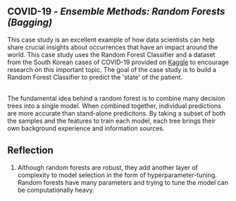 <h2> COVID-19 - <i> Ensemble Methods: Random Forests (Bagging) </i> </h2>
This case study is an excellent example of how data scientists can help share crucial insights about occurrences that have an impact around the world. This case study uses the Random Forest Classifier and a dataset from the South Korean cases of COVID-19 provided on <a href="https://www.kaggle.com/kimjihoo/coronavirusdataset">Kaggle</a> to encourage research on this important topic. The goal of the case study is to build a Random Forest Classifier to predict the 'state' of the patient. <br> </br>

The fundamental idea behind a random forest is to combine many decision trees into a single model. When combined together, individual predictions are more accurate than stand-alone predicitons. By taking a subset of both the samples and the features to train each model, each tree brings their own background experience and information sources. 

<h2> Reflection </h2>
<ol>
  <li> Although random forests are robust, they add another layer of complexity to model selection in the form of hyperparameter-tuning. Random forests have many parameters and trying to tune the model can be computationally heavy.
</ol>

